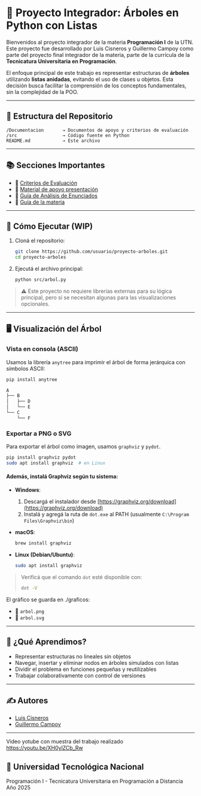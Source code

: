# 🌳 Proyecto Integrador: Árboles en Python con Listas

Bienvenidos al proyecto integrador de la materia **Programación I** de la UTN.  
Este proyecto fue desarrollado por Luis Cisneros y Guillermo Campoy como parte del proyecto final integrador de la materia, parte de la currícula de la **Tecnicatura Universitaria en Programación**.

El enfoque principal de este trabajo es representar estructuras de **árboles** utilizando **listas anidadas**, evitando el uso de clases u objetos. Esta decisión busca facilitar la comprensión de los conceptos fundamentales, sin la complejidad de la POO.

---

## 📁 Estructura del Repositorio

```
/Documentacion       → Documentos de apoyo y criterios de evaluación  
/src                 → Código fuente en Python  
README.md            → Este archivo
```

---

## 📚 Secciones Importantes

- 📄 [Criterios de Evaluación](./Documentación/Rúbrica_trabajo_integrador-Programación_I.pdf)
- 📄 [Material de apoyo presentación](./Documentación/Arboles_en_programacion.pptx)  
- 📄 [Guía de Análisis de Enunciados](./Documentación/Trabajo_Integrador-Programación_I.pdf)
- 📄 [Guía de la materia](./Documentación/Implementacion-de-Arboles-en-Python-Utilizando-Listas.pdf)


---

## 🔧 Cómo Ejecutar (WIP)

1. Cloná el repositorio:  
   ```bash
   git clone https://github.com/usuario/proyecto-arboles.git
   cd proyecto-arboles
   ```

2. Ejecutá el archivo principal:  
   ```bash
   python src/arbol.py
   ```

> ⚠️ Este proyecto no requiere librerías externas para su lógica principal, pero sí se necesitan algunas para las visualizaciones opcionales.

---

## 🖥️ Visualización del Árbol

### Vista en consola (ASCII)

Usamos la librería `anytree` para imprimir el árbol de forma jerárquica con símbolos ASCII:

```bash
pip install anytree
```

```python
A
├── B
│   ├── D
│   └── E
└── C
    └── F
```

### Exportar a PNG o SVG

Para exportar el árbol como imagen, usamos `graphviz` y `pydot`.

```bash
pip install graphviz pydot
sudo apt install graphviz  # en Linux
```
#### Además, instalá Graphviz según tu sistema:

- **Windows**:
  1. Descargá el instalador desde [https://graphviz.org/download](https://graphviz.org/download)
  2. Instalá y agregá la ruta de `dot.exe` al PATH (usualmente `C:\Program Files\Graphviz\bin`)

- **macOS**:
  ```bash
  brew install graphviz
  ```

- **Linux (Debian/Ubuntu)**:
  ```bash
  sudo apt install graphviz
  ```

> Verificá que el comando `dot` esté disponible con:
> ```bash
> dot -V
> ```

El gráfico se guarda en ./graficos:
- 📄 `arbol.png`
- 📄 `arbol.svg`

---

## 🧠 ¿Qué Aprendimos?

- Representar estructuras no lineales sin objetos
- Navegar, insertar y eliminar nodos en árboles simulados con listas
- Dividir el problema en funciones pequeñas y reutilizables
- Trabajar colaborativamente con control de versiones

---

## ✍️ Autores

- [Luis Cisneros](https://github.com/luiscisneros356)
- [Guillermo Campoy](https://github.com/guillecampoy)

---
Video yotube con muestra del trabajo realizado
https://youtu.be/XH0ylZCb_Rw

## 🏫 Universidad Tecnológica Nacional  
Programación I - Tecnicatura Universitaria en Programación a Distancia  
Año 2025
